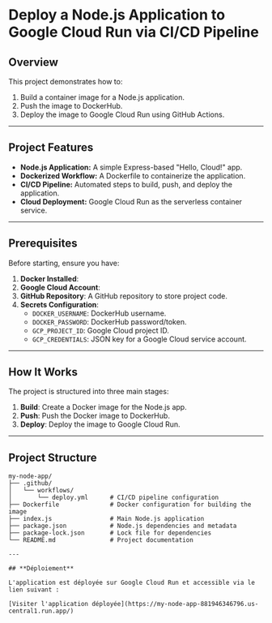 # Deploy a Node.js Application to Google Cloud Run via CI/CD Pipeline

## **Overview**
This project demonstrates how to:
1. Build a container image for a Node.js application.
2. Push the image to DockerHub.
3. Deploy the image to Google Cloud Run using GitHub Actions.

---

## **Project Features**
- **Node.js Application:** A simple Express-based "Hello, Cloud!" app.
- **Dockerized Workflow:** A Dockerfile to containerize the application.
- **CI/CD Pipeline:** Automated steps to build, push, and deploy the application.
- **Cloud Deployment:** Google Cloud Run as the serverless container service.

---

## **Prerequisites**
Before starting, ensure you have:
1. **Docker Installed**: 
2. **Google Cloud Account**: 
3. **GitHub Repository**: A GitHub repository to store project code.
4. **Secrets Configuration**:
   - `DOCKER_USERNAME`: DockerHub username.
   - `DOCKER_PASSWORD`: DockerHub password/token.
   - `GCP_PROJECT_ID`: Google Cloud project ID.
   - `GCP_CREDENTIALS`: JSON key for a Google Cloud service account.

---

## **How It Works**
The project is structured into three main stages:
1. **Build**: Create a Docker image for the Node.js app.
2. **Push**: Push the Docker image to DockerHub.
3. **Deploy**: Deploy the image to Google Cloud Run.

---

## **Project Structure**

```plaintext
my-node-app/
├── .github/
│   └── workflows/
│       └── deploy.yml      # CI/CD pipeline configuration
├── Dockerfile              # Docker configuration for building the image
├── index.js                # Main Node.js application
├── package.json            # Node.js dependencies and metadata
├── package-lock.json       # Lock file for dependencies
└── README.md               # Project documentation

---

## **Déploiement**

L'application est déployée sur Google Cloud Run et accessible via le lien suivant :

[Visiter l'application déployée](https://my-node-app-881946346796.us-central1.run.app/)

